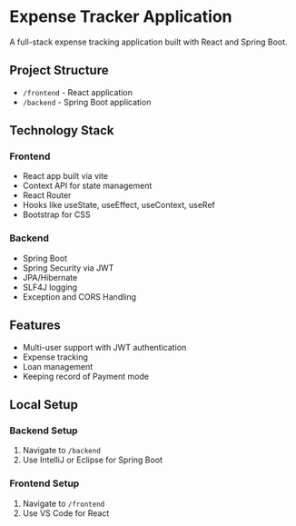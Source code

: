 # Expense Tracker Application

A full-stack expense tracking application built with React and Spring Boot.

## Project Structure
- `/frontend` - React application
- `/backend` - Spring Boot application

## Technology Stack
### Frontend
- React app built via vite
- Context API for state management
- React Router
- Hooks like useState, useEffect, useContext, useRef
- Bootstrap for CSS

### Backend
- Spring Boot
- Spring Security via JWT
- JPA/Hibernate
- SLF4J logging
- Exception and CORS Handling

## Features
- Multi-user support with JWT authentication
- Expense tracking
- Loan management
- Keeping record of Payment mode

## Local Setup
### Backend Setup
1. Navigate to `/backend`
2. Use IntelliJ or Eclipse for Spring Boot

### Frontend Setup
1. Navigate to `/frontend`
2. Use VS Code for React
